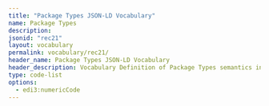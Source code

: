 ```yaml
---
title: "Package Types JSON-LD Vocabulary"
name: Package Types
description: 
jsonid: "rec21"
layout: vocabulary
permalink: vocabulary/rec21/
header_name: Package Types JSON-LD Vocabulary
header_description: Vocabulary Definition of Package Types semantics in HTML format. JSON-LD format is available at [rec21.jsonld](https://edi3.org/vocabulary/rec21.jsonld)
type: code-list
options:
  - edi3:numericCode
---
```

